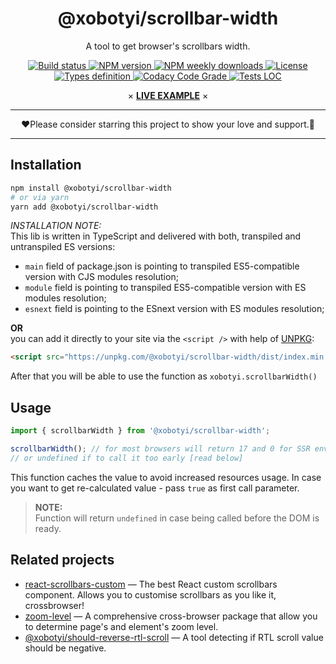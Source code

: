 <div align="center">
    <H1>@xobotyi/scrollbar-width</H1>
    <p>A tool to get browser's scrollbars width.</p>
    <p>
        <a href="https://www.npmjs.com/package/@xobotyi/scrollbar-width">
            <img src="https://flat.badgen.net/travis/xobotyi/scrollbar-width" alt="Build status"/>
        </a>
        <a href="https://www.npmjs.com/package/@xobotyi/scrollbar-width">
            <img src="https://flat.badgen.net/npm/v/@xobotyi/scrollbar-width" alt="NPM version"/>
        </a>
        <a href="https://www.npmjs.com/package/@xobotyi/scrollbar-width">
            <img src="https://flat.badgen.net/npm/dw/@xobotyi/scrollbar-width" alt="NPM weekly downloads"/>
        </a>
        <a href="https://www.npmjs.com/package/@xobotyi/scrollbar-width">
            <img src="https://flat.badgen.net/npm/license/@xobotyi/scrollbar-width" alt="License"/>
        </a>
        <a href="https://www.npmjs.com/package/@xobotyi/scrollbar-width">
            <img src="https://flat.badgen.net/npm/types/@xobotyi/scrollbar-width" alt="Types definition"/>
        </a>
        <a href="https://www.npmjs.com/package/@xobotyi/scrollbar-width">
            <img src="https://flat.badgen.net/codacy/grade/1bc2560a1b614f9595b718169c969b4d" alt="Codacy Code Grade"/>
        </a>
        <a href="https://www.npmjs.com/package/@xobotyi/scrollbar-width">
            <img src="https://flat.badgen.net/codacy/coverage/1bc2560a1b614f9595b718169c969b4d" alt="Tests LOC"/>
        </a>
    </p>
    <p>×&nbsp;<strong><a href="https://codesandbox.io/s/xobotyiscrollbar-width-live-demo-bp5no">LIVE EXAMPLE</a></strong>&nbsp;×</p>
</div>

---

<div align="center">❤️Please consider starring this project to show your love and support.🙌</div>

---

## Installation

```bash
npm install @xobotyi/scrollbar-width
# or via yarn
yarn add @xobotyi/scrollbar-width
```
_INSTALLATION NOTE:_  
This lib is written in TypeScript and delivered with both, transpiled and untranspiled ES versions:

- `main` field of package.json is pointing to transpiled ES5-compatible version with CJS modules resolution;
- `module` field is pointing to transpiled ES5-compatible version with ES modules resolution;
- `esnext` field is pointing to the ESnext version with ES modules resolution;


**OR**  
you can add it directly to your site via the `<script />` with help of [UNPKG](https://unpkg.com):
```html
<script src="https://unpkg.com/@xobotyi/scrollbar-width/dist/index.min.js"/>
```
After that you will be able to use the function as `xobotyi.scrollbarWidth()`

## Usage

```javascript
import { scrollbarWidth } from '@xobotyi/scrollbar-width';

scrollbarWidth(); // for most browsers will return 17 and 0 for SSR environment
// or undefined if to call it too early [read below]
```

This function caches the value to avoid increased resources usage. In case you want to get re-calculated value - pass `true` as first call parameter.

>**NOTE:**  
>Function will return `undefined` in case being called before the DOM is ready.


## Related projects

- [react-scrollbars-custom](https://www.npmjs.com/package/react-scrollbars-custom) &mdash; The best React custom scrollbars component. Allows you to customise scrollbars as you like it, crossbrowser!
- [zoom-level](https://www.npmjs.com/package/zoom-level) &mdash; A comprehensive cross-browser package that allow you to determine page's and element's zoom level.
- [@xobotyi/should-reverse-rtl-scroll](https://www.npmjs.com/package/@xobotyi/should-reverse-rtl-scroll) &mdash; A tool detecting if RTL scroll value should be negative.
